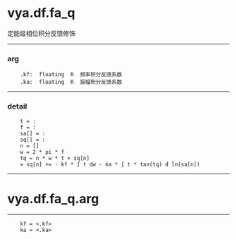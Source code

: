# vya.df.fa_q
定能级相位积分反馈修饰

---
### arg
```
	.kf:  floating  R  频率积分反馈系数
	.ka:  floating  R  振幅积分反馈系数
```
---
### detail
```
	t = :
	f = :
	sa[] = :
	sq[] = :
	n = []
	w = 2 * pi * f
	tq = n * w * t + sq[n]
	= sq[n] += - kf * ∫ t dw - ka * ∫ t * tan(tq) d ln(sa[n])
```

***
# vya.df.fa_q.arg
---
```
	kf = <.kf>
	ka = <.ka>
```
